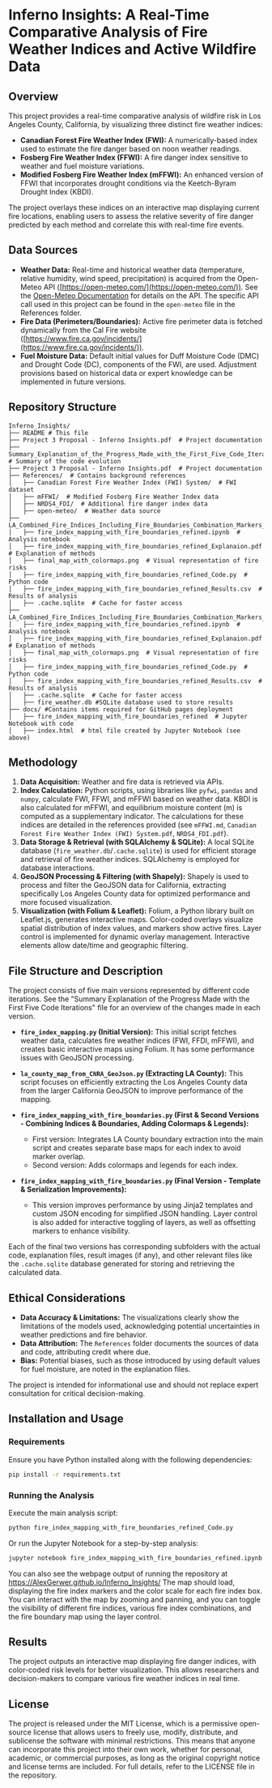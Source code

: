 # Inferno Insights: A Real-Time Comparative Analysis of Fire Weather Indices and Active Wildfire Data

## Overview

This project provides a real-time comparative analysis of wildfire risk in Los Angeles County, California, by visualizing three distinct fire weather indices:

* **Canadian Forest Fire Weather Index (FWI):** A numerically-based index used to estimate the fire danger based on noon weather readings.
* **Fosberg Fire Weather Index (FFWI):** A fire danger index sensitive to weather and fuel moisture variations.
* **Modified Fosberg Fire Weather Index (mFFWI):** An enhanced version of FFWI that incorporates drought conditions via the Keetch-Byram Drought Index (KBDI).

The project overlays these indices on an interactive map displaying current fire locations, enabling users to assess the relative severity of fire danger predicted by each method and correlate this with real-time fire events.


## Data Sources

* **Weather Data:** Real-time and historical weather data (temperature, relative humidity, wind speed, precipitation) is acquired from the Open-Meteo API ([https://open-meteo.com/](https://open-meteo.com/)).  See the [Open-Meteo Documentation](https://open-meteo.com/en/docs) for details on the API. The specific API call used in this project can be found in the `open-meteo` file in the References folder.
* **Fire Data (Perimeters/Boundaries):** Active fire perimeter data is fetched dynamically from the Cal Fire website ([https://www.fire.ca.gov/incidents/](https://www.fire.ca.gov/incidents/)).  
* **Fuel Moisture Data:** Default initial values for Duff Moisture Code (DMC) and Drought Code (DC), components of the FWI, are used. Adjustment provisions based on historical data or expert knowledge can be implemented in future versions.

## Repository Structure

```
Inferno_Insights/
├── README # This file
├── Project 3 Proposal - Inferno Insights.pdf  # Project documentation
├── Summary_Explanation_of_the_Progress_Made_with_the_First_Five_Code_Iterations # Summary of the code evolution
├── Project 3 Proposal - Inferno Insights.pdf  # Project documentation
├── References/  # Contains background references
│   ├── Canadian Forest Fire Weather Index (FWI) System/  # FWI dataset
│   ├── mFFWI/  # Modified Fosberg Fire Weather Index data
│   ├── NRDS4_FDI/  # Additional fire danger index data
│   ├── open-meteo/  # Weather data source
├── LA_Combined_Fire_Indices_Including_Fire_Boundaries_Combination_Markers_Final/
│   ├── fire_index_mapping_with_fire_boundaries_refined.ipynb  # Analysis notebook
│   ├── fire_index_mapping_with_fire_boundaries_refined_Explanaion.pdf  # Explanation of methods
│   ├── final_map_with_colormaps.png  # Visual representation of fire risks
│   ├── fire_index_mapping_with_fire_boundaries_refined_Code.py  # Python code
│   ├── fire_index_mapping_with_fire_boundaries_refined_Results.csv  # Results of analysis
│   ├── .cache.sqlite  # Cache for faster access
├── LA_Combined_Fire_Indices_Including_Fire_Boundaries_Combination_Markers_Final_Sqlite/
│   ├── fire_index_mapping_with_fire_boundaries_refined.ipynb  # Analysis notebook
│   ├── fire_index_mapping_with_fire_boundaries_refined_Explanaion.pdf  # Explanation of methods
│   ├── final_map_with_colormaps.png  # Visual representation of fire risks
│   ├── fire_index_mapping_with_fire_boundaries_refined_Code.py  # Python code
│   ├── fire_index_mapping_with_fire_boundaries_refined_Results.csv  # Results of analysis
│   ├── .cache.sqlite  # Cache for faster access
│   ├── fire_weather.db #SQLite database used to store results
├── docs/ #Contains items required for GitHub pages deployment
│   ├── fire_index_mapping_with_fire_boundaries_refined  # Jupyter Notebook with code
│   ├── index.html  # html file created by Jupyter Notebook (see above)
```

## Methodology

1. **Data Acquisition:** Weather and fire data is retrieved via APIs.
2. **Index Calculation:** Python scripts, using libraries like `pyfwi`, `pandas` and `numpy`, calculate FWI, FFWI, and mFFWI based on weather data. KBDI is also calculated for mFFWI, and equilibrium moisture content (m) is computed as a supplementary indicator. The calculations for these indices are detailed in the references provided (see `mFFWI.md`, `Canadian Forest Fire Weather Index (FWI) System.pdf`, `NRDS4_FDI.pdf`).
3. **Data Storage & Retrieval (with SQLAlchemy & SQLite):**  A local SQLite database (`fire_weather.db`/`.cache.sqlite`) is used for efficient storage and retrieval of fire weather indices.  SQLAlchemy is employed for database interactions.
4. **GeoJSON Processing & Filtering (with Shapely):** Shapely is used to process and filter the GeoJSON data for California, extracting specifically Los Angeles County data for optimized performance and more focused visualization.  
5. **Visualization (with Folium & Leaflet):** Folium, a Python library built on Leaflet.js, generates interactive maps. Color-coded overlays visualize spatial distribution of index values, and markers show active fires.  Layer control is implemented for dynamic overlay management. Interactive elements allow date/time and geographic filtering.


## File Structure and Description

The project consists of five main versions represented by different code iterations. See the "Summary Explanation of the Progress Made with the First Five Code Iterations" file for an overview of the changes made in each version.


* **`fire_index_mapping.py` (Initial Version):** This initial script fetches weather data, calculates fire weather indices (FWI, FFDI, mFFWI), and creates basic interactive maps using Folium.  It has some performance issues with GeoJSON processing.


* **`la_county_map_from_CNRA_GeoJson.py` (Extracting LA County):** This script focuses on efficiently extracting the Los Angeles County data from the larger California GeoJSON to improve performance of the mapping.


* **`fire_index_mapping_with_fire_boundaries.py` (First & Second Versions - Combining Indices & Boundaries, Adding Colormaps & Legends):**
    * First version: Integrates LA County boundary extraction into the main script and creates separate base maps for each index to avoid marker overlap.
    * Second version: Adds colormaps and legends for each index.


* **`fire_index_mapping_with_fire_boundaries.py` (Final Version - Template & Serialization Improvements):**
    * This version improves performance by using Jinja2 templates and custom JSON encoding for simplified JSON handling. Layer control is also added for interactive toggling of layers, as well as offsetting markers to enhance visibility.


Each of the final two versions has corresponding subfolders with the actual code, explanation files, result images (if any), and other relevant files like the `.cache.sqlite` database generated for storing and retrieving the calculated data.

## Ethical Considerations

* **Data Accuracy & Limitations:** The visualizations clearly show the limitations of the models used, acknowledging potential uncertainties in weather predictions and fire behavior.
* **Data Attribution:** The `References` folder documents the sources of data and code, attributing credit where due.
* **Bias:**  Potential biases, such as those introduced by using default values for fuel moisture, are noted in the explanation files.

The project is intended for informational use and should not replace expert consultation for critical decision-making.

## Installation and Usage

### Requirements

Ensure you have Python installed along with the following dependencies:

```sh
pip install -r requirements.txt
```

### Running the Analysis

Execute the main analysis script:

```sh
python fire_index_mapping_with_fire_boundaries_refined_Code.py
```

Or run the Jupyter Notebook for a step-by-step analysis:

```sh
jupyter notebook fire_index_mapping_with_fire_boundaries_refined.ipynb
```
You can also see the webpage output of running the repository at https://AlexGerwer.github.io/Inferno_Insights/
The map should load, displaying the fire index markers and the color scale for each fire index box. You can interact with the map by zooming and panning, and you can toggle the visibility of different fire indices, various fire index combinations, and the fire boundary map using the layer control.

## Results

The project outputs an interactive map displaying fire danger indices, with color-coded risk levels for better visualization. This allows researchers and decision-makers to compare various fire weather indices in real time.

## License
The project is released under the MIT License, which is a permissive open-source license that allows users to freely use, modify, distribute, and sublicense the software with minimal restrictions. This means that anyone can incorporate this project into their own work, whether for personal, academic, or commercial purposes, as long as the original copyright notice and license terms are included. For full details, refer to the LICENSE file in the repository.
